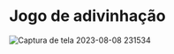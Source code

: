 # Jogo de adivinhação

![Captura de tela 2023-08-08 231534](https://github.com/CarlosTeixeira67/jogodeadivinhacao/assets/129216612/50f175ca-8e06-4781-9dda-998d7eb524a9)
